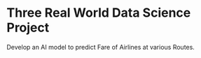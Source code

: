 # Three Real World Data Science Project


Develop an AI model to predict Fare of Airlines at various Routes.
